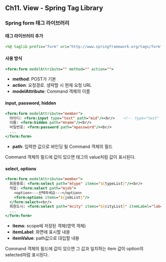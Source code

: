 ## Ch11. View - Spring Tag Library
### Spring form 태그 라이브러리
#### 태그 라이브러리 추가
```jsp
<%@ taglib prefix="form" uri="http://www.springframework.org/tags/form" %>
```

#### 사용 방식
```jsp
<form:form modelAttribute="" method="" action="">
```
- **method**: POST가 기본
- **action**: 요청경로. 생략할 시 현재 요청 URL
- **modelAttribute**: Command 객체의 이름

#### input, password, hidden
```jsp
<form:form modelAttribute="member">
  아이디: <form:input type="text" path="mid"/><br/>    <!-- type="text" 생략가능 -->
  이름: <form:hidden path="mname"/><br/>
  비밀번호: <form:password path="mpassword"/><br/>
  ...
</form:form>
```
- **path**: 입력한 값으로 바인딩 될 Command 객체의 필드

Command 객체의 필드에 값이 있으면 태그의 value처럼 값이 표시된다.

#### select, options
```jsp
<form:form modelAttribute="member">
  회원종류: <form:select path="mtype" items="${typeList}"/><br/>
  직업: <form:select path="mjob">
    <option>---선택하세요---</option>
    <form:options items="${jobList}"/>
  </form:select><br/>
  회원도시: <form:select path="mcity" items="${cityList}" itemLabel="label" itemValue="value"/><br/>
  ...
</form:form>
```
- **items**: scope에 저장된 객체(영역 객체)
- **itemLabel**: 화면에 표시할 내용
- **itemValue**: path값으로 대입할 내용

Command 객체의 필드에 값이 있으면 그 값과 일치하는 item 값이 option의 selected처럼 표시된다.
